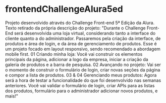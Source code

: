 # frontendChallengeAlura5ed
Projeto desenvolvido através do Challenge Front-end 5ª Edição da Alura. Texto retirado da própria descrição do projeto: "Durante o Challenge Front-End será desenvolvida uma loja virtual, considerando tanto a interface do cliente quanto a do administrador.  Passaremos pela criação da interface, de produtos e área de login, e da área de gerenciamento de produtos.  Esse é um projeto focado em layout responsivo, sendo recomendado a abordagem mobile first.  01 Criando minha loja: Você vai construir os elementos principais da página, adicionar a logo da empresa, iniciar a criação da galeria de produtos e a barra de pesquisa.  02 Avançando no projeto: Vai ser o momento de construir o formulário de login, criar novas seções da página e compor a lista de produtos.  03 &amp; 04 Gerenciando meus produtos: Agora será a hora de testar a funcionalidade do que foi desenvolvido nas semanas anteriores. Você vai validar o formulário de login, criar APIs para as listas dos produtos, formulário para o administrador adicionar novos produtos, e mais!"
